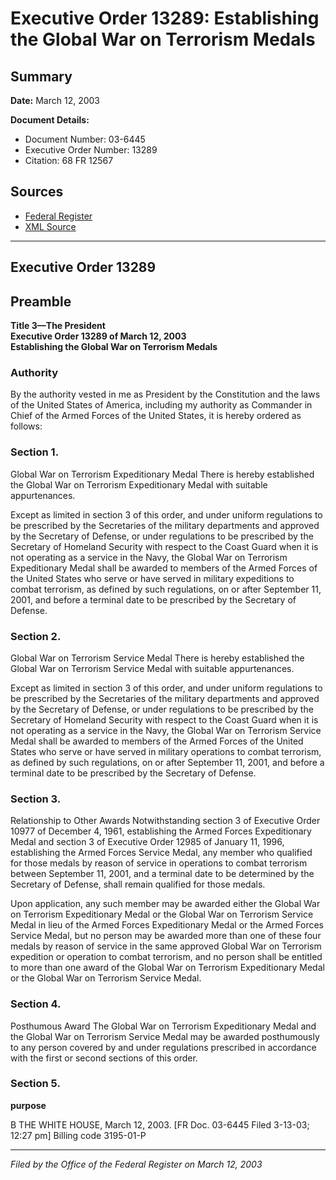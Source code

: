 # Executive Order 13289: Establishing the Global War on Terrorism Medals

## Summary

**Date:** March 12, 2003

**Document Details:**
- Document Number: 03-6445
- Executive Order Number: 13289
- Citation: 68 FR 12567

## Sources
- [Federal Register](https://www.federalregister.gov/documents/2003/03/14/03-6445/establishing-the-global-war-on-terrorism-medals)
- [XML Source](https://www.federalregister.gov/documents/full_text/xml/2003/03/14/03-6445.xml)

---

## Executive Order 13289

## Preamble

**Title 3—The President**  
**Executive Order 13289 of March 12, 2003**  
**Establishing the Global War on Terrorism Medals**

### Authority

By the authority vested in me as President by the Constitution and the laws of the United States of America, including my authority as Commander in Chief of the Armed Forces of the United States, it is hereby ordered as follows:
### Section 1.

Global War on Terrorism Expeditionary Medal There is hereby established the Global War on Terrorism Expeditionary Medal with suitable appurtenances.

Except as limited in section 3 of this order, and under uniform regulations to be prescribed by the Secretaries of the military departments and approved by the Secretary of Defense, or under regulations to be prescribed by the Secretary of Homeland Security with respect to the Coast Guard when it is not operating as a service in the Navy, the Global War on Terrorism Expeditionary Medal shall be awarded to members of the Armed Forces of the United States who serve or have served in military expeditions to combat terrorism, as defined by such regulations, on or after September 11, 2001, and before a terminal date to be prescribed by the Secretary of Defense.
### Section 2.

Global War on Terrorism Service Medal There is hereby established the Global War on Terrorism Service Medal with suitable appurtenances.

Except as limited in section 3 of this order, and under uniform regulations to be prescribed by the Secretaries of the military departments and approved by the Secretary of Defense, or under regulations to be prescribed by the Secretary of Homeland Security with respect to the Coast Guard when it is not operating as a service in the Navy, the Global War on Terrorism Service Medal shall be awarded to members of the Armed Forces of the United States who serve or have served in military operations to combat terrorism, as defined by such regulations, on or after September 11, 2001, and before a terminal date to be prescribed by the Secretary of Defense.
### Section 3.

Relationship to Other Awards Notwithstanding section 3 of Executive Order 10977 of December 4, 1961, establishing the Armed Forces Expeditionary Medal and section 3 of Executive Order 12985 of January 11, 1996, establishing the Armed Forces Service Medal, any member who qualified for those medals by reason of service in operations to combat terrorism between September 11, 2001, and a terminal date to be determined by the Secretary of Defense, shall remain qualified for those medals.

Upon application, any such member may be awarded either the Global War on Terrorism Expeditionary Medal or the Global War on Terrorism Service Medal in lieu of the Armed Forces Expeditionary Medal or the Armed Forces Service Medal, but no person may be awarded more than one of these four medals by reason of service in the same approved Global War on Terrorism expedition or operation to combat terrorism, and no person shall be entitled to more than one award of the Global War on Terrorism Expeditionary Medal or the Global War on Terrorism Service Medal.
### Section 4.

Posthumous Award The Global War on Terrorism Expeditionary Medal and the Global War on Terrorism Service Medal may be awarded posthumously to any person covered by and under regulations prescribed in accordance with the first or second sections of this order.
### Section 5.

**purpose**

B
THE WHITE HOUSE,
March 12, 2003.
[FR Doc. 03-6445
Filed 3-13-03; 12:27 pm]
Billing code 3195-01-P

---

*Filed by the Office of the Federal Register on March 12, 2003*
